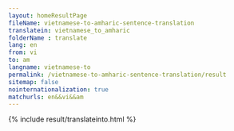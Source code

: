 ```yaml
---
layout: homeResultPage
fileName: vietnamese-to-amharic-sentence-translation
translatein: vietnamese_to_amharic
folderName : translate
lang: en
from: vi
to: am
langname: vietnamese-to
permalink: /vietnamese-to-amharic-sentence-translation/result
sitemap: false
nointernationalization: true
matchurls: en&&vi&&am
---
```

{% include result/translateinto.html %}

<script src="/js/result/translation.js" data-foldername="{{page.folderName}}" data-lang="{{page.lang}}"></script>
